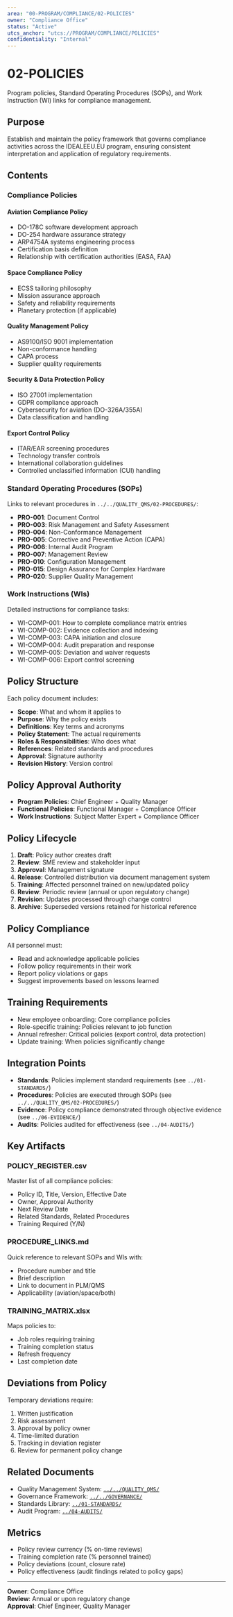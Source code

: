 ```yaml
---
area: "00-PROGRAM/COMPLIANCE/02-POLICIES"
owner: "Compliance Office"
status: "Active"
utcs_anchor: "utcs://PROGRAM/COMPLIANCE/POLICIES"
confidentiality: "Internal"
---
```


# 02-POLICIES

Program policies, Standard Operating Procedures (SOPs), and Work Instruction (WI) links for compliance management.

## Purpose

Establish and maintain the policy framework that governs compliance activities across the IDEALEEU.EU program, ensuring consistent interpretation and application of regulatory requirements.

## Contents

### Compliance Policies

#### Aviation Compliance Policy
- DO-178C software development approach
- DO-254 hardware assurance strategy
- ARP4754A systems engineering process
- Certification basis definition
- Relationship with certification authorities (EASA, FAA)

#### Space Compliance Policy
- ECSS tailoring philosophy
- Mission assurance approach
- Safety and reliability requirements
- Planetary protection (if applicable)

#### Quality Management Policy
- AS9100/ISO 9001 implementation
- Non-conformance handling
- CAPA process
- Supplier quality requirements

#### Security & Data Protection Policy
- ISO 27001 implementation
- GDPR compliance approach
- Cybersecurity for aviation (DO-326A/355A)
- Data classification and handling

#### Export Control Policy
- ITAR/EAR screening procedures
- Technology transfer controls
- International collaboration guidelines
- Controlled unclassified information (CUI) handling

### Standard Operating Procedures (SOPs)

Links to relevant procedures in `../../QUALITY_QMS/02-PROCEDURES/`:
- **PRO-001**: Document Control
- **PRO-003**: Risk Management and Safety Assessment
- **PRO-004**: Non-Conformance Management
- **PRO-005**: Corrective and Preventive Action (CAPA)
- **PRO-006**: Internal Audit Program
- **PRO-007**: Management Review
- **PRO-010**: Configuration Management
- **PRO-015**: Design Assurance for Complex Hardware
- **PRO-020**: Supplier Quality Management

### Work Instructions (WIs)

Detailed instructions for compliance tasks:
- WI-COMP-001: How to complete compliance matrix entries
- WI-COMP-002: Evidence collection and indexing
- WI-COMP-003: CAPA initiation and closure
- WI-COMP-004: Audit preparation and response
- WI-COMP-005: Deviation and waiver requests
- WI-COMP-006: Export control screening

## Policy Structure

Each policy document includes:
- **Scope**: What and whom it applies to
- **Purpose**: Why the policy exists
- **Definitions**: Key terms and acronyms
- **Policy Statement**: The actual requirements
- **Roles & Responsibilities**: Who does what
- **References**: Related standards and procedures
- **Approval**: Signature authority
- **Revision History**: Version control

## Policy Approval Authority

- **Program Policies**: Chief Engineer + Quality Manager
- **Functional Policies**: Functional Manager + Compliance Officer
- **Work Instructions**: Subject Matter Expert + Compliance Officer

## Policy Lifecycle

1. **Draft**: Policy author creates draft
2. **Review**: SME review and stakeholder input
3. **Approval**: Management signature
4. **Release**: Controlled distribution via document management system
5. **Training**: Affected personnel trained on new/updated policy
6. **Review**: Periodic review (annual or upon regulatory change)
7. **Revision**: Updates processed through change control
8. **Archive**: Superseded versions retained for historical reference

## Policy Compliance

All personnel must:
- Read and acknowledge applicable policies
- Follow policy requirements in their work
- Report policy violations or gaps
- Suggest improvements based on lessons learned

## Training Requirements

- New employee onboarding: Core compliance policies
- Role-specific training: Policies relevant to job function
- Annual refresher: Critical policies (export control, data protection)
- Update training: When policies significantly change

## Integration Points

- **Standards**: Policies implement standard requirements (see `../01-STANDARDS/`)
- **Procedures**: Policies are executed through SOPs (see `../../QUALITY_QMS/02-PROCEDURES/`)
- **Evidence**: Policy compliance demonstrated through objective evidence (see `../06-EVIDENCE/`)
- **Audits**: Policies audited for effectiveness (see `../04-AUDITS/`)

## Key Artifacts

### POLICY_REGISTER.csv
Master list of all compliance policies:
- Policy ID, Title, Version, Effective Date
- Owner, Approval Authority
- Next Review Date
- Related Standards, Related Procedures
- Training Required (Y/N)

### PROCEDURE_LINKS.md
Quick reference to relevant SOPs and WIs with:
- Procedure number and title
- Brief description
- Link to document in PLM/QMS
- Applicability (aviation/space/both)

### TRAINING_MATRIX.xlsx
Maps policies to:
- Job roles requiring training
- Training completion status
- Refresh frequency
- Last completion date

## Deviations from Policy

Temporary deviations require:
1. Written justification
2. Risk assessment
3. Approval by policy owner
4. Time-limited duration
5. Tracking in deviation register
6. Review for permanent policy change

## Related Documents

- Quality Management System: [`../../QUALITY_QMS/`](../../QUALITY_QMS/)
- Governance Framework: [`../../GOVERNANCE/`](../../GOVERNANCE/)
- Standards Library: [`../01-STANDARDS/`](../01-STANDARDS/)
- Audit Program: [`../04-AUDITS/`](../04-AUDITS/)

## Metrics

- Policy review currency (% on-time reviews)
- Training completion rate (% personnel trained)
- Policy deviations (count, closure rate)
- Policy effectiveness (audit findings related to policy gaps)

---

**Owner**: Compliance Office  
**Review**: Annual or upon regulatory change  
**Approval**: Chief Engineer, Quality Manager
